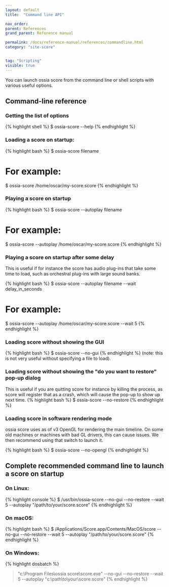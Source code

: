 ```yaml
---
layout: default
title:  "Command line API"

nav_order:
parent: References
grand_parent: Reference manual

permalink: /docs/reference-manual/references/commandline.html
category: "site-score"


tag: "Scripting"
visible: true
---
```


You can launch ossia score from the command line or shell scripts with various useful options.

## Command-line reference

### Getting the list of options
{% highlight shell %}
$ ossia-score --help
{% endhighlight %}

### Loading a score on startup:
{% highlight bash %}
$ ossia-score filename

# For example:
$ ossia-score /home/oscar/my-score.score
{% endhighlight %}

### Playing a score on startup
{% highlight bash %}
$ ossia-score --autoplay filename

# For example:
$ ossia-score --autoplay /home/oscar/my-score.score
{% endhighlight %}

### Playing a score on startup after some delay
This is useful if for instance the score has audio plug-ins that take some time to load, such as
orchestral plug-ins with large sound banks.

{% highlight bash %}
$ ossia-score --autoplay filename --wait delay_in_seconds

# For example:
$ ossia-score --autoplay /home/oscar/my-score.score --wait 5
{% endhighlight %}

### Loading score without showing the GUI
{% highlight bash %}
$ ossia-score --no-gui
{% endhighlight %}
(note: this is not very useful without specifying a file to load).

### Loading score without showing the "do you want to restore" pop-up dialog
  This is useful if you are quitting score for instance by killing the process, as score will register that as a crash, which will cause the
  pop-up to show up next time.
{% highlight bash %}
$ ossia-score --no-restore
{% endhighlight %}

### Loading score in software rendering mode
ossia score uses as of v3 OpenGL for rendering the main timeline.
On some old machines or machines with bad GL drivers, this can cause issues. We then recommend using that switch to launch it.

{% highlight bash %}
$ ossia-score --no-opengl
{% endhighlight %}

## Complete recommended command line to launch a score on startup

### On Linux:
{% highlight console %}
$ /usr/bin/ossia-score --no-gui --no-restore --wait 5 --autoplay "/path/to/your/score.score"
{% endhighlight %}


### On macOS:
{% highlight bash %}
$ /Applications/Score.app/Contents/MacOS/score --no-gui --no-restore --wait 5 --autoplay "/path/to/your/score.score"
{% endhighlight %}


### On Windows:
{% highlight dosbatch %}
> "c:\Program Files\ossia score\score.exe" --no-gui --no-restore --wait 5 --autoplay "c:\path\to\your\score.score"
{% endhighlight %}